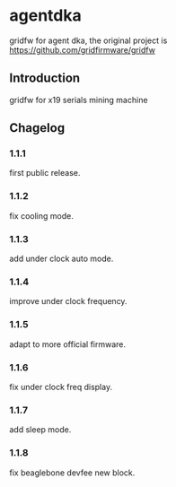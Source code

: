 # agentdka

gridfw for agent dka, the original project is https://github.com/gridfirmware/gridfw

## Introduction

gridfw for x19 serials mining machine

## Chagelog

### 1.1.1
first public release.

### 1.1.2
fix cooling mode.

### 1.1.3
add under clock auto mode.

### 1.1.4
improve under clock frequency.

### 1.1.5
adapt to more official firmware.

### 1.1.6
fix under clock freq display.

### 1.1.7
add sleep mode.

### 1.1.8
fix beaglebone devfee new block.
